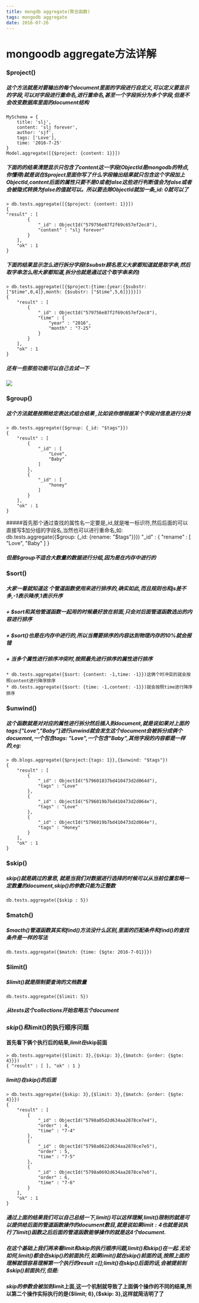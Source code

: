 ```yaml
---
title: mongdb aggregate(聚合函数)
tags: mongodb aggregate 
date: 2016-07-26
---
```

# mongoodb aggregate方法详解
### $project()
#####  这个方法就是对要输出的每个document里面的字段进行自定义,可以定义要显示的字段,可以对字段进行重命名,进行重命名,甚至一个字段拆分为多个字段,但是不会改变数据库里面的document结构
    MySchema = {
        title: 'slj',
        content: 'slj forever',
        author: 'sjf',
        tags: ['Love'],
        time: '2016-7-25'
    }
    Model.aggregate([{$project: {content: 1}}])
##### 下面的的结果清楚显示只包含了content这一字段(ObjectId是mongodb的特点,你懂得)就是说在$project里面你写了什么字段输出结果就只包含这个字段加上ObjectId,content后面的属性只要不是0或者false这些进行判断值会为false或者会被隐式转换为false的值就可以。所以要去除ObjectId就加一条_id: 0就可以了
    > db.tests.aggregate([{$project: {content: 1}}])
    {
    "result" : [
            {
                "_id" : ObjectId("579756e87f2f69c657ef2ec8"),
                "content" : "slj forever"
            }
        ],
        "ok" : 1
    }
##### 下面的结果显示怎么进行拆分字段($substr顾名思义大家都知道就是取字串,然后取字串怎么用大家都知道,拆分也就是通过这个取字串来的)
    > db.tests.aggregate([{$project:{time:{year:{$substr:["$time",0,4]},month: {$substr: ["$time",5,6]}}}}])
    {
        "result" : [
            {
                "_id" : ObjectId("579756e87f2f69c657ef2ec8"),
                "time" : {
                    "year" : "2016",
                    "month" : "7-25"
                }
            }
        ],
        "ok" : 1
    }
##### 还有一些那些功能可以自己去试一下
![](https://encrypted-tbn2.gstatic.com/images?q=tbn:ANd9GcSY8jdWVr4oPZYAz_nRM_YrullSUCuOz7fae3vZE67WlTGOacxcsg)
### $group()
##### 这个方法就是按照给定表达式组合结果 ,比如说你想根据某个字段对信息进行分类
    > db.tests.aggregate({$group: {_id: "$tags"}})
    {
        "result" : [
            {
                "_id" : [
                    "Love",
                    "Baby"
                ]
            },
            {
                "_id" : [
                    "honey"
                ]
            }
        ],
        "ok" : 1
    }
#####首先那个通过查找的属性名一定要是_id,就是唯一标识符,然后后面的可以直接写$加分组的字段名,当然也可以进行重命名,如:
     db.tests.aggregate({$group: {_id: {rename: "$tags"}}})
            "_id" : {
                "rename" : [
                    "Love",
                    "Baby"
                ]
            }
##### 但是$group不适合大数量的数据进行分组,因为是在内存中进行的
### $sort()
##### 大家一看就知道这 个管道函数使用来进行排序的,确实如此,而且规则也和js差不多,-1表示降序,1表示升序
#####  + $sort和其他管道函数一起用的时候最好放在前面,只会对后面管道函数选出的内容进行排序
#####  + $sort()也是在内存中进行的,所以当需要排序的内容达到物理内存的10%就会报错
##### + 当多个属性进行排序冲突时,按照最先进行排序的属性进行排序 
    * db.tests.aggregate({$sort: {content: -1,time: -1}})这俩个时冲突的就会按照content进行降序排序
    * db.tests.aggregate({$sort: {time: -1,content: -1}})就会按照time进行降序排序
### $unwind()
##### 这个函数就是对对应的属性进行拆分然后插入到document,就是说如果对上面的tags:["Love","Baby"]进行unwind就会发生这个document会被拆分成俩个docuemnt,一个包含tags: "Love",一个包含"Baby",其他字段的内容都是一样的,eg: 
    > db.blogs.aggregate({$project:{tags: 1}},{$unwind: "$tags"})
    {
        "result" : [
            {
                "_id" : ObjectId("579601837bd410473d2d064d"),
                "tags" : "Love"
            },
            {
                "_id" : ObjectId("5796019b7bd410473d2d064e"),
                "tags" : "Love"
            },
            {
                "_id" : ObjectId("5796019b7bd410473d2d064e"),
                "tags" : "Honey"
            }
        ],
        "ok" : 1
    }
### $skip()
##### $skip()就是跳过的意思,就是当我们对数据进行选择的时候可以从当前位置忽略一定数量的document ,$skip()的参数只能为正整数
    db.tests.aggregate({$skip : 5})
### $match()
##### $macth()管道函数其实和find()方法没什么区别,里面的匹配条件和find()的查找条件是一样的写法
    db.tests.aggregate({$match: {time: {$gte: 2016-7-01}}})
### $limit()
##### $limit()就是限制要查询的文档数量
    db.tests.aggregate({$limit: 5})
##### 从tests这个collections开始忽略五个document
### $skip()和$limit()的执行顺序问题
#### 首先看下俩个执行后的结果,$limit在$skip前面
    > db.tests.aggregate({$limit: 3},{$skip: 3},{$match: {order: {$gte: 4}}})
    { "result" : [ ], "ok" : 1 }
##### $limit()在$skip()的后面
    > db.tests.aggregate({$skip: 3},{$limit: 3},{$match: {order: {$gte: 4}}})
    {
        "result" : [
            {
                "_id" : ObjectId("5798a05d2d634aa2878ce7e4"),
                "order" : 4,
                "time" : "7-4"
            },
            {
                "_id" : ObjectId("5798a0622d634aa2878ce7e5"),
                "order" : 5,
                "time" : "7-5"
            },
            {
                "_id" : ObjectId("5798a0692d634aa2878ce7e6"),
                "order" : 6,
                "time" : "7-6"
            }
        ],
        "ok" : 1
    }
##### 通过上面的结果我们可以自己总结一下,$limit() 可以这样理解,$limit()限制的就是可以提供给后面的管道函数操作的document数目,就是说如果$limit:4也就是说执行了$limit()函数之后后面的管道函数能够操作的就是这4个document.
##### 在这个基础上我们再来看$limit和$skip的执行顺序问题,$limit()和$skip()在一起.无论如何,$limit()都会在$skip()的前面执行,如果$limit()就在$skip()前面的话,按照上面的理解就很容易理解第一个执行的result =[];$limit()在$skip()后面的话,会被提前到$skip()前面执行,但是:
**$skip的参数会被加到$limit上面,这一个机制就导致了上面俩个操作的不同的结果,所以第二个操作实际执行的是{$limit; 6},{$skip: 3},这样就简洁明了了**

